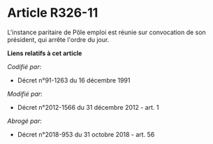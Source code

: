 # Article R326-11

L'instance paritaire de Pôle emploi est réunie sur convocation de son président, qui arrête l'ordre du jour.

**Liens relatifs à cet article**

_Codifié par_:

  - Décret n°91-1263 du 16 décembre 1991

_Modifié par_:

  - Décret n°2012-1566 du 31 décembre 2012 - art. 1

_Abrogé par_:

  - Décret n°2018-953 du 31 octobre 2018 - art. 56
